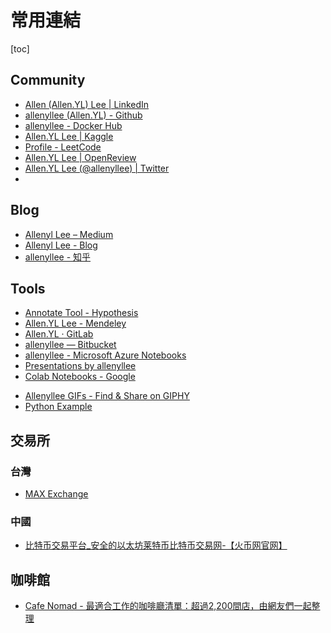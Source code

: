 # 常用連結

[toc]
<!-- toc --> 


## Community
* [Allen (Allen.YL) Lee | LinkedIn](https://www.linkedin.com/in/allenyllee/)
* [allenyllee (Allen.YL) - Github](https://github.com/allenyllee)
* [allenyllee - Docker Hub](https://hub.docker.com/u/allenyllee/)
* [Allen.YL Lee | Kaggle](https://www.kaggle.com/allenyllee)
* [Profile - LeetCode](https://leetcode.com/allenyllee/)
* [Allen.YL Lee | OpenReview](https://openreview.net/profile)
* [Allen.YL Lee (@allenyllee) | Twitter](https://twitter.com/allenyllee)
* 

## Blog
* [Allenyl Lee – Medium](https://medium.com/@allenyllee)
* [Allenyl Lee - Blog](https://allenyllee.gitlab.io/)
* [allenyllee - 知乎](https://www.zhihu.com/people/allneyllee/activities)

## Tools
* [Annotate Tool - Hypothesis](https://hypothes.is/users/allenyllee)
* [Allen.YL Lee - Mendeley](https://www.mendeley.com/profiles/allenyl-lee/)
* [Allen.YL · GitLab](https://gitlab.com/allenyllee)
* [allenyllee — Bitbucket](https://bitbucket.org/allenyllee/)
* [allenyllee - Microsoft Azure Notebooks](https://notebooks.azure.com/allenyllee)
* [Presentations by allenyllee](https://slides.com/allenyllee)
* [Colab Notebooks - Google](https://drive.google.com/drive/folders/1kUEbUEfbh1SBvNEebpgel7rhTWXsjmLx?usp=sharing)
- [Allenyllee GIFs - Find & Share on GIPHY](https://giphy.com/channel/allenyllee)
- [Python Example](https://www.programcreek.com/python/)


## 交易所

### 台灣

- [MAX Exchange](https://max.maicoin.com/)

### 中國

- [比特币交易平台_安全的以太坊莱特币比特币交易网-【火币网官网】](https://www.huobi.com/)

## 咖啡館

- [Cafe Nomad - 最適合工作的咖啡廳清單：超過2,200間店，由網友們一起整理](https://cafenomad.tw/home)

